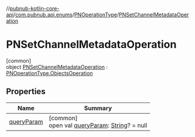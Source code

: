 //[pubnub-kotlin-core-api](../../../../index.md)/[com.pubnub.api.enums](../../index.md)/[PNOperationType](../index.md)/[PNSetChannelMetadataOperation](index.md)

# PNSetChannelMetadataOperation

[common]\
object [PNSetChannelMetadataOperation](index.md) : [PNOperationType.ObjectsOperation](../-objects-operation/index.md)

## Properties

| Name | Summary |
|---|---|
| [queryParam](../query-param.md) | [common]<br>open val [queryParam](../query-param.md): [String](https://kotlinlang.org/api/latest/jvm/stdlib/kotlin-stdlib/kotlin/-string/index.html)? = null |
